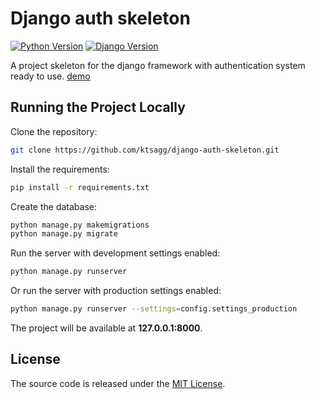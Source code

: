 # Django auth skeleton

[![Python Version](https://img.shields.io/badge/python-3.6-brightgreen.svg)](https://python.org)
[![Django Version](https://img.shields.io/badge/django-2.0-brightgreen.svg)](https://djangoproject.com)

A project skeleton for the django framework with authentication system ready to use. [demo](http://ktsagg.pythonanywhere.com/)

## Running the Project Locally

Clone the repository:

```bash
git clone https://github.com/ktsagg/django-auth-skeleton.git
```

Install the requirements:

```bash
pip install -r requirements.txt
```

Create the database:

```bash
python manage.py makemigrations
python manage.py migrate
```

Run the server with development settings enabled:

```bash
python manage.py runserver
```

Or run the server with production settings enabled:

```bash
python manage.py runserver --settings=config.settings_production
```

The project will be available at **127.0.0.1:8000**.

## License

The source code is released under the [MIT License](https://github.com/ktsagg/django-auth-skeleton/blob/master/LICENSE).
